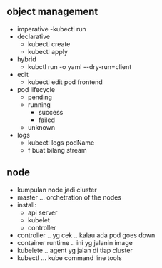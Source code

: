 ## object management
- imperative
    -kubectl run
- declarative
    - kubectl create
    - kubectl apply
- hybrid
    - kubctl run -o yaml --dry-run=client
- edit
    - kubectl edit pod frontend
- pod lifecycle
    - pending
    - running
        - success
        - failed
    - unknown
- logs
    - kubectl logs podName 
    - f buat bilang stream




## node
- kumpulan node jadi cluster
- master ... orchetration of the nodes
- install:
    - api server
    - kubelet
    - controller
- controller .. yg cek .. kalau ada pod goes down
- container runtime .. ini yg jalanin image
- kubelete .. agent yg jalan di tiap cluster
- kubectl ... kube command line tools

